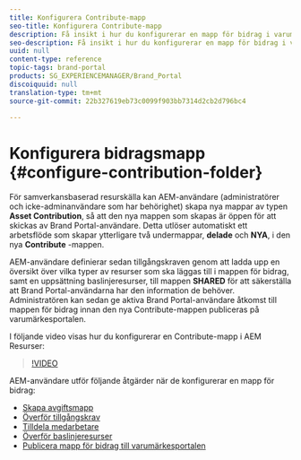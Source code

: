 ```yaml
---
title: Konfigurera Contribute-mapp
seo-title: Konfigurera Contribute-mapp
description: Få insikt i hur du konfigurerar en mapp för bidrag i varumärkesportalen.
seo-description: Få insikt i hur du konfigurerar en mapp för bidrag i varumärkesportalen.
uuid: null
content-type: reference
topic-tags: brand-portal
products: SG_EXPERIENCEMANAGER/Brand_Portal
discoiquuid: null
translation-type: tm+mt
source-git-commit: 22b327619eb73c0099f903bb7314d2cb2d796bc4

---
```



# Konfigurera bidragsmapp {#configure-contribution-folder}

För samverkansbaserad resurskälla kan AEM-användare (administratörer och icke-adminanvändare som har behörighet) skapa nya mappar av typen **Asset Contribution**, så att den nya mappen som skapas är öppen för att skickas av Brand Portal-användare.  Detta utlöser automatiskt ett arbetsflöde som skapar ytterligare två undermappar, **delade** och **NYA**, i den nya **Contribute** -mappen.

AEM-användare definierar sedan tillgångskraven genom att ladda upp en översikt över vilka typer av resurser som ska läggas till i mappen för bidrag, samt en uppsättning baslinjeresurser, till mappen **SHARED** för att säkerställa att Brand Portal-användarna har den information de behöver. Administratören kan sedan ge aktiva Brand Portal-användare åtkomst till mappen för bidrag innan den nya Contribute-mappen publiceras på varumärkesportalen.

I följande video visas hur du konfigurerar en Contribute-mapp i AEM Resurser:

>[!VIDEO](https://video.tv.adobe.com/v/30547)

AEM-användare utför följande åtgärder när de konfigurerar en mapp för bidrag:

* [Skapa avgiftsmapp](brand-portal-create-contribution-folder.md)
* [Överför tillgångskrav](brand-portal-configure-contribution-folder-properties.md)
* [Tilldela medarbetare](brand-portal-configure-contribution-folder-properties.md)
* [Överför baslinjeresurser](brand-portal-upload-baseline-assets.md)
* [Publicera mapp för bidrag till varumärkesportalen](brand-portal-publish-contribution-folder-to-brand-portal.md)
